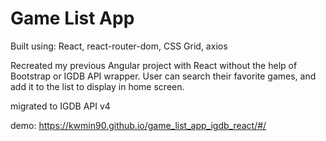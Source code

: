 # Game List App

Built using: React, react-router-dom, CSS Grid, axios

Recreated my previous Angular project with React without the help of Bootstrap or IGDB API wrapper. User can search their favorite games, and add it to the list to display in home screen.

migrated to IGDB API v4

demo: https://kwmin90.github.io/game_list_app_igdb_react/#/

